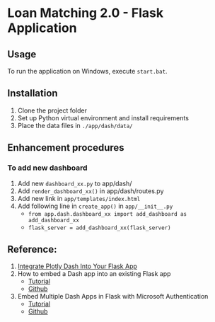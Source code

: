 # Loan Matching 2.0 - Flask Application

## Usage
To run the application on Windows, execute `start.bat`.

## Installation
1. Clone the project folder
2. Set up Python virtual environment and install requirements
3. Place the data files in `./app/dash/data/`

## Enhancement procedures
### To add new dashboard
1. Add new `dashboard_xx.py` to app/dash/
2. Add `render_dashboard_xx()` in app/dash/routes.py
3. Add new link in `app/templates/index.html`
4. Add following line in `create_app()` in `app/__init__.py`
    - `from app.dash.dashboard_xx import add_dashboard as add_dashboard_xx`
    - `flask_server = add_dashboard_xx(flask_server)`

## Reference:
1. [Integrate Plotly Dash Into Your Flask App](https://hackersandslackers.com/plotly-dash-with-flask/)
2. How to embed a Dash app into an existing Flask app
    - [Tutorial](https://medium.com/@olegkomarov_77860/how-to-embed-a-dash-app-into-an-existing-flask-app-ea05d7a2210b)
    - [Github](https://github.com/okomarov/dash_on_flask)
3. Embed Multiple Dash Apps in Flask with Microsoft Authentication
    - [Tutorial](https://towardsdatascience.com/embed-multiple-dash-apps-in-flask-with-microsoft-authenticatio-44b734f74532)
    - [Github](https://github.com/shkiefer/dash_in_flask_msal/tree/basic)

